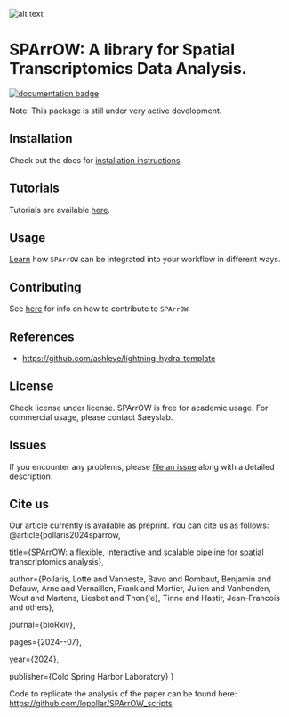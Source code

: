 ![alt text](https://github.com/saeyslab/napari-sparrow/blob/main/docs/_static/img/logo.png)

<!-- These badges won't work while the GitHub repo is private:
[![License BSD-3](https://img.shields.io/pypi/l/napari-sparrow.svg?color=green)](https://github.com/saeyslab/napari-sparrow/raw/main/LICENSE)
[![PyPI](https://img.shields.io/pypi/v/napari-sparrow.svg?color=green)](https://pypi.org/project/napari-sparrow)
[![Python Version](https://img.shields.io/pypi/pyversions/napari-sparrow.svg?color=green)](https://python.org)
[![tests](https://github.com/saeyslab/napari-sparrow/workflows/tests/badge.svg)](https://github.com/saeyslab/napari-sparrow/actions)
[![codecov](https://codecov.io/gh/saeyslab/napari-sparrow/branch/main/graph/badge.svg)](https://codecov.io/gh/saeyslab/napari-sparrow)
[![napari hub](https://img.shields.io/endpoint?url=https://api.napari-hub.org/shields/napari-sparrow)](https://napari-hub.org/plugins/napari-sparrow)
-->

# **SPArrOW: A library for Spatial Transcriptomics Data Analysis.**

[![documentation badge](https://readthedocs.org/projects/sparrow-pipeline/badge/?version=latest)](https://sparrow-pipeline.readthedocs.io/en/latest/)

Note: This package is still under very active development.

## Installation

Check out the docs for [installation instructions](docs/installation.md).

## Tutorials

Tutorials are available [here](https://sparrow-pipeline.readthedocs.io/en/latest/).

## Usage

[Learn](docs/usage.md) how `SPArrOW` can be integrated into your workflow in different ways.

## Contributing

See [here](docs/contributing.md) for info on how to contribute to `SPArrOW`.

## References

- https://github.com/ashleve/lightning-hydra-template

## License

Check license under license. SPArrOW is free for academic usage.
For commercial usage, please contact Saeyslab.

## Issues

If you encounter any problems, please [file an issue] along with a detailed description.

[napari]: https://github.com/napari/napari
[Cookiecutter]: https://github.com/audreyr/cookiecutter
[BSD-3]: http://opensource.org/licenses/BSD-3-Clause
[cookiecutter-napari-plugin]: https://github.com/napari/cookiecutter-napari-plugin
[file an issue]: https://github.com/saeyslab/napari-sparrow/issues
[napari]: https://github.com/napari/napari
[tox]: https://tox.readthedocs.io/en/latest/
[pip]: https://pypi.org/project/pip/
[PyPI]: https://pypi.org/

## Cite us

Our article currently is available as preprint. You can cite us as follows: 
@article{pollaris2024sparrow,

  title={SPArrOW: a flexible, interactive and scalable pipeline for spatial transcriptomics analysis},
  
  author={Pollaris, Lotte and Vanneste, Bavo and Rombaut, Benjamin and Defauw, Arne and Vernaillen, Frank and Mortier, Julien and Vanhenden, Wout and Martens, Liesbet and Thon{\'e}, Tinne and Hastir, Jean-Francois and others},
  
  journal={bioRxiv},
  
  pages={2024--07},
  
  year={2024},
  
  publisher={Cold Spring Harbor Laboratory}
}

Code to replicate the analysis of the paper can be found here: https://github.com/lopollar/SPArrOW_scripts
